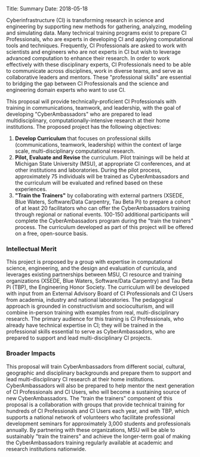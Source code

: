 Title: Summary
Date: 2018-05-18

Cyberinfrastructure (CI) is transforming research in science and engineering by supporting new methods
for gathering, analyzing, modeling and simulating data. Many technical training programs exist to prepare
CI Professionals, who are experts in developing CI and applying computational tools and techniques.
Frequently, CI Professionals are asked to work with scientists and engineers who are not experts in CI but
wish to leverage advanced computation to enhance their research. In order to work effectively with these
disciplinary experts, CI Professionals need to be able to communicate across disciplines, work in diverse
teams, and serve as collaborative leaders and mentors. These "professional skills" are essential to bridging
the gap between CI Professionals and the science and engineering domain experts who want to use CI.

This proposal will provide technically-proficient CI Professionals with training in communications,
teamwork, and leadership, with the goal of developing "CyberAmbassadors" who are prepared to lead
multidisciplinary, computationally-intensive research at their home institutions. The proposed project has
the following objectives:

1. **Develop Curriculum** that focuses on professional skills (communications,
teamwork, leadership) within the context of large scale, multi-disciplinary computational research.
2. **Pilot, Evaluate and Revise** the curriculum. Pilot trainings will be held at Michigan State University
(MSU), at appropriate CI conferences, and at other institutions and laboratories. During the pilot process,
approximately 75 individuals will be trained as CyberAmbassadors and the curriculum will be evaluated
and refined based on these experiences.
2. **"Train the Trainers"** by collaborating with external partners
(XSEDE, Blue Waters, Software/Data Carpentry, Tau Beta Pi) to prepare a cohort of at least 20
facilitators who can offer the CyberAmbassadors training through regional or national events. 100-150
additional participants will complete the CyberAmbassadors program during the "train the trainers"
process. The curriculum developed as part of this project will be offered on a free, open-source basis.

### Intellectual Merit

This project is proposed by a group with expertise in computational science, engineering, and the design
and evaluation of curricula, and leverages existing partnerships between MSU, CI resource and training
organizations (XSEDE, Blue Waters, Software/Data Carpentry) and Tau Beta Pi (TBP), the Engineering
Honor Society. The curriculum will be developed with input from an External Advisory Board of CI
Professionals and CI Users from academia, industry and national laboratories. The pedagogical approach
is grounded in constructivism and socioculturism, and will combine in-person training with examples
from real, multi-disciplinary research. The primary audience for this training is CI Professionals, who
already have technical expertise in CI; they will be trained in the professional skills essential to serve as
CyberAmbassadors, who are prepared to support and lead multi-disciplinary CI projects.

### Broader Impacts

This proposal will train CyberAmbassadors from different social, cultural, geographic and disciplinary
backgrounds and prepare them to support and lead multi-disciplinary CI research at their home
institutions. CyberAmbassadors will also be prepared to help mentor the next generation of CI
Professionals and CI Users, who will become a sustaining source of new CyberAmbassadors. The "train
the trainers" component of this proposal is a collaboration with groups that provide technical training for
hundreds of CI Professionals and CI Users each year, and with TBP, which supports a national network of
volunteers who facilitate professional development seminars for approximately 3,000 students and
professionals annually. By partnering with these organizations, MSU will be able to sustainably "train the
trainers" and achieve the longer-term goal of making the CyberAmbassadors training regularly available
at academic and research institutions nationwide.
